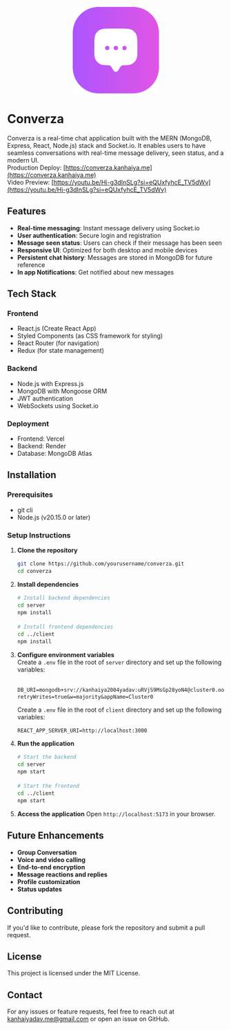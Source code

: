 <p align="center">
  <img src="https://github.com/kanhaiyadav/Converza/blob/master/client/public/android-chrome-512x512.png?raw=true" alt="Invictus Logo" width="200">
</p>

# Converza

Converza is a real-time chat application built with the MERN (MongoDB, Express, React, Node.js) stack and Socket.io. It enables users to have seamless conversations with real-time message delivery, seen status, and a modern UI.  
Production Deploy: [https://converza.kanhaiya.me](https://converza.kanhaiya.me)     
Video Preview: [https://youtu.be/Hi-g3dInSLg?si=eQUxfyhcE_TV5dWv](https://youtu.be/Hi-g3dInSLg?si=eQUxfyhcE_TV5dWv)


## Features

- **Real-time messaging**: Instant message delivery using Socket.io
- **User authentication**: Secure login and registration
- **Message seen status**: Users can check if their message has been seen
- **Responsive UI**: Optimized for both desktop and mobile devices
- **Persistent chat history**: Messages are stored in MongoDB for future reference
- **In app Notifications**: Get notified about new messages

## Tech Stack

### Frontend
- React.js (Create React App)
- Styled Components (as CSS framework for styling)
- React Router (for navigation)
- Redux (for state management)

### Backend
- Node.js with Express.js
- MongoDB with Mongoose ORM
- JWT authentication
- WebSockets using Socket.io

### Deployment
- Frontend: Vercel
- Backend: Render
- Database: MongoDB Atlas

## Installation

### Prerequisites
- git cli
- Node.js (v20.15.0 or later)

### Setup Instructions

1. **Clone the repository**
   ```bash
   git clone https://github.com/yourusername/converza.git
   cd converza
   ```

2. **Install dependencies**
   ```bash
   # Install backend dependencies
   cd server
   npm install
   
   # Install frontend dependencies
   cd ../client
   npm install
   ```

3. **Configure environment variables**  
   Create a `.env` file in the root of `server` directory and set up the following variables:
   ```env
    DB_URI=mongodb+srv://kanhaiya2004yadav:uRVjS9MsGp28yoN4@cluster0.ootts.mongodb.net/Converza?retryWrites=true&w=majority&appName=Cluster0
   ```
   Create a `.env` file in the root of `client` directory and set up the following variables:
   ```env
   REACT_APP_SERVER_URI=http://localhost:3000
   ```

4. **Run the application**
   ```bash
   # Start the backend
   cd server
   npm start
   
   # Start the frontend
   cd ../client
   npm start
   ```

5. **Access the application**
   Open `http://localhost:5173` in your browser.

## Future Enhancements
- **Group Conversation**
- **Voice and video calling**
- **End-to-end encryption**
- **Message reactions and replies**
- **Profile customization**
- **Status updates**

## Contributing
If you'd like to contribute, please fork the repository and submit a pull request.

## License
This project is licensed under the MIT License.

## Contact
For any issues or feature requests, feel free to reach out at [kanhaiyadav.me@gmail.com](kanhaiyadav.me@gmail.com) or open an issue on GitHub.

